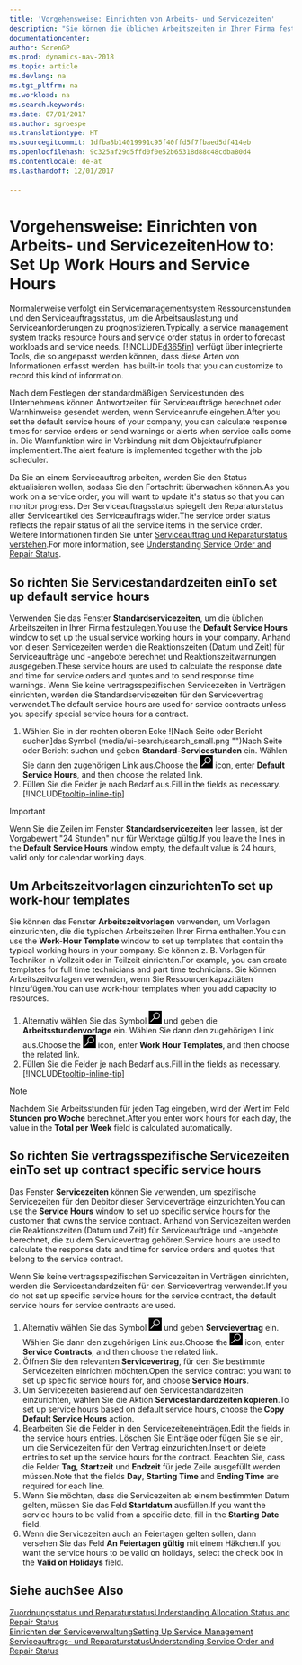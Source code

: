 ```yaml
---
title: 'Vorgehensweise: Einrichten von Arbeits- und Servicezeiten'
description: "Sie können die üblichen Arbeitszeiten in Ihrer Firma festlegen. Anhand von diesen Servicezeiten werden die Reaktionszeiten (Datum und Zeit) für Serviceaufträge und -angebote berechnet und Reaktionszeitwarnungen ausgegeben."
documentationcenter: 
author: SorenGP
ms.prod: dynamics-nav-2018
ms.topic: article
ms.devlang: na
ms.tgt_pltfrm: na
ms.workload: na
ms.search.keywords: 
ms.date: 07/01/2017
ms.author: sgroespe
ms.translationtype: HT
ms.sourcegitcommit: 1dfba8b14019991c95f40ffd5f7fbaed5df414eb
ms.openlocfilehash: 9c325af29d5ffd0f0e52b65318d88c48cdba80d4
ms.contentlocale: de-at
ms.lasthandoff: 12/01/2017

---
```

# <a name="how-to-set-up-work-hours-and-service-hours"></a><span data-ttu-id="7cf19-104">Vorgehensweise: Einrichten von Arbeits- und Servicezeiten</span><span class="sxs-lookup"><span data-stu-id="7cf19-104">How to: Set Up Work Hours and Service Hours</span></span>
<span data-ttu-id="7cf19-105">Normalerweise verfolgt ein Servicemanagementsystem Ressourcenstunden und den Serviceauftragsstatus, um die Arbeitsauslastung und Serviceanforderungen zu prognostizieren.</span><span class="sxs-lookup"><span data-stu-id="7cf19-105">Typically, a service management system tracks resource hours and service order status in order to forecast workloads and service needs.</span></span> [!INCLUDE[d365fin](includes/d365fin_md.md)]<span data-ttu-id="7cf19-106"> verfügt über integrierte Tools, die so angepasst werden können, dass diese Arten von Informationen erfasst werden.</span><span class="sxs-lookup"><span data-stu-id="7cf19-106"> has built-in tools that you can customize to record this kind of information.</span></span>  
  
<span data-ttu-id="7cf19-107">Nach dem Festlegen der standardmäßigen Servicestunden des Unternehmens können Antwortzeiten für Serviceaufträge berechnet oder Warnhinweise gesendet werden, wenn Serviceanrufe eingehen.</span><span class="sxs-lookup"><span data-stu-id="7cf19-107">After you set the default service hours of your company, you can calculate response times for service orders or send warnings or alerts when service calls come in.</span></span> <span data-ttu-id="7cf19-108">Die Warnfunktion wird in Verbindung mit dem Objektaufrufplaner implementiert.</span><span class="sxs-lookup"><span data-stu-id="7cf19-108">The alert feature is implemented together with the job scheduler.</span></span>   
  
<span data-ttu-id="7cf19-109">Da Sie an einem Serviceauftrag arbeiten, werden Sie den Status aktualisieren wollen, sodass Sie den Fortschritt überwachen können.</span><span class="sxs-lookup"><span data-stu-id="7cf19-109">As you work on a service order, you will want to update it's status so that you can monitor progress.</span></span> <span data-ttu-id="7cf19-110">Der Serviceauftragsstatus spiegelt den Reparaturstatus aller Serviceartikel des Serviceauftrags wider.</span><span class="sxs-lookup"><span data-stu-id="7cf19-110">The service order status reflects the repair status of all the service items in the service order.</span></span> <span data-ttu-id="7cf19-111">Weitere Informationen finden Sie unter [Serviceauftrag und Reparaturstatus verstehen](service-order-repair-status.md).</span><span class="sxs-lookup"><span data-stu-id="7cf19-111">For more information, see [Understanding Service Order and Repair Status](service-order-repair-status.md).</span></span> 

## <a name="to-set-up-default-service-hours"></a><span data-ttu-id="7cf19-112">So richten Sie Servicestandardzeiten ein</span><span class="sxs-lookup"><span data-stu-id="7cf19-112">To set up default service hours</span></span>  
<span data-ttu-id="7cf19-113">Verwenden Sie das Fenster **Standardservicezeiten**, um die üblichen Arbeitszeiten in Ihrer Firma festzulegen.</span><span class="sxs-lookup"><span data-stu-id="7cf19-113">You use the **Default Service Hours** window to set up the usual service working hours in your company.</span></span> <span data-ttu-id="7cf19-114">Anhand von diesen Servicezeiten werden die Reaktionszeiten (Datum und Zeit) für Serviceaufträge und -angebote berechnet und Reaktionszeitwarnungen ausgegeben.</span><span class="sxs-lookup"><span data-stu-id="7cf19-114">These service hours are used to calculate the response date and time for service orders and quotes and to send response time warnings.</span></span> <span data-ttu-id="7cf19-115">Wenn Sie keine vertragsspezifischen Servicezeiten in Verträgen einrichten, werden die Standardservicezeiten für den Servicevertrag verwendet.</span><span class="sxs-lookup"><span data-stu-id="7cf19-115">The default service hours are used for service contracts unless you specify special service hours for a contract.</span></span>  
  
1. <span data-ttu-id="7cf19-116">Wählen Sie in der rechten oberen Ecke ![Nach Seite oder Bericht suchen]das Symbol (media/ui-search/search_small.png "")Nach Seite oder Bericht suchen und geben **Standard-Servicestunden** ein. Wählen Sie dann den zugehörigen Link aus.</span><span class="sxs-lookup"><span data-stu-id="7cf19-116">Choose the ![Search for Page or Report](media/ui-search/search_small.png "Search for Page or Report icon") icon, enter **Default Service Hours**, and then choose the related link.</span></span>  
2. <span data-ttu-id="7cf19-117">Füllen Sie die Felder je nach Bedarf aus.</span><span class="sxs-lookup"><span data-stu-id="7cf19-117">Fill in the fields as necessary.</span></span> [!INCLUDE[tooltip-inline-tip](includes/tooltip-inline-tip_md.md)]  
  
> [!IMPORTANT]  
>  <span data-ttu-id="7cf19-118">Wenn Sie die Zeilen im Fenster **Standardservicezeiten** leer lassen, ist der Vorgabewert "24 Stunden" nur für Werktage gültig.</span><span class="sxs-lookup"><span data-stu-id="7cf19-118">If you leave the lines in the **Default Service Hours** window empty, the default value is 24 hours, valid only for calendar working days.</span></span>  
  
## <a name="to-set-up-work-hour-templates"></a><span data-ttu-id="7cf19-119">Um Arbeitszeitvorlagen einzurichten</span><span class="sxs-lookup"><span data-stu-id="7cf19-119">To set up work-hour templates</span></span>
<span data-ttu-id="7cf19-120">Sie können das Fenster **Arbeitszeitvorlagen** verwenden, um Vorlagen einzurichten, die die typischen Arbeitszeiten Ihrer Firma enthalten.</span><span class="sxs-lookup"><span data-stu-id="7cf19-120">You can use the **Work-Hour Template** window to set up templates that contain the typical working hours in your company.</span></span> <span data-ttu-id="7cf19-121">Sie können z. B. Vorlagen für Techniker in Vollzeit oder in Teilzeit einrichten.</span><span class="sxs-lookup"><span data-stu-id="7cf19-121">For example, you can create templates for full time technicians and part time technicians.</span></span> <span data-ttu-id="7cf19-122">Sie können Arbeitszeitvorlagen verwenden, wenn Sie Ressourcenkapazitäten hinzufügen.</span><span class="sxs-lookup"><span data-stu-id="7cf19-122">You can use work-hour templates when you add capacity to resources.</span></span>  
  
1. <span data-ttu-id="7cf19-123">Alternativ wählen Sie das Symbol ![Nach Seite oder Bericht suchen](media/ui-search/search_small.png "Nach Seite oder Bericht suchen") und geben die **Arbeitsstundenvorlage** ein. Wählen Sie dann den zugehörigen Link aus.</span><span class="sxs-lookup"><span data-stu-id="7cf19-123">Choose the ![Search for Page or Report](media/ui-search/search_small.png "Search for Page or Report icon") icon, enter **Work Hour Templates**, and then choose the related link.</span></span>  
2. <span data-ttu-id="7cf19-124">Füllen Sie die Felder je nach Bedarf aus.</span><span class="sxs-lookup"><span data-stu-id="7cf19-124">Fill in the fields as necessary.</span></span> [!INCLUDE[tooltip-inline-tip](includes/tooltip-inline-tip_md.md)]  
  
> [!Note]
> <span data-ttu-id="7cf19-125">Nachdem Sie Arbeitsstunden für jeden Tag eingeben, wird der Wert im Feld **Stunden pro Woche** berechnet.</span><span class="sxs-lookup"><span data-stu-id="7cf19-125">After you enter work hours for each day, the value in the **Total per Week** field is calculated automatically.</span></span>  

## <a name="to-set-up-contract-specific-service-hours"></a><span data-ttu-id="7cf19-126">So richten Sie vertragsspezifische Servicezeiten ein</span><span class="sxs-lookup"><span data-stu-id="7cf19-126">To set up contract specific service hours</span></span>  
<span data-ttu-id="7cf19-127">Das Fenster **Servicezeiten** können Sie verwenden, um spezifische Servicezeiten für den Debitor dieser Serviceverträge einzurichten.</span><span class="sxs-lookup"><span data-stu-id="7cf19-127">You can use the **Service Hours** window to set up specific service hours for the customer that owns the service contract.</span></span> <span data-ttu-id="7cf19-128">Anhand von Servicezeiten werden die Reaktionszeiten (Datum und Zeit) für Serviceaufträge und -angebote berechnet, die zu dem Servicevertrag gehören.</span><span class="sxs-lookup"><span data-stu-id="7cf19-128">Service hours are used to calculate the response date and time for service orders and quotes that belong to the service contract.</span></span>  
  
<span data-ttu-id="7cf19-129">Wenn Sie keine vertragsspezifischen Servicezeiten in Verträgen einrichten, werden die Servicestandardzeiten für den Servicevertrag verwendet.</span><span class="sxs-lookup"><span data-stu-id="7cf19-129">If you do not set up specific service hours for the service contract, the default service hours for service contracts are used.</span></span>  
  
1. <span data-ttu-id="7cf19-130">Alternativ wählen Sie das Symbol ![Nach Seite oder Bericht suchen](media/ui-search/search_small.png "Nach Seite oder Bericht suchen") und geben **Servcievertrag** ein. Wählen Sie dann den zugehörigen Link aus.</span><span class="sxs-lookup"><span data-stu-id="7cf19-130">Choose the ![Search for Page or Report](media/ui-search/search_small.png "Search for Page or Report icon") icon, enter **Service Contracts**, and then choose the related link.</span></span>  
2. <span data-ttu-id="7cf19-131">Öffnen Sie den relevanten  **Servicevertrag**, für den Sie bestimmte Servicezeiten einrichten möchten.</span><span class="sxs-lookup"><span data-stu-id="7cf19-131">Open the service contract you want to set up specific service hours for, and choose **Service Hours**.</span></span>  
4. <span data-ttu-id="7cf19-132">Um Servicezeiten basierend auf den Servicestandardzeiten einzurichten, wählen Sie die Aktion **Servicestandardzeiten kopieren**.</span><span class="sxs-lookup"><span data-stu-id="7cf19-132">To set up service hours based on default service hours, choose the **Copy Default Service Hours** action.</span></span>  
5. <span data-ttu-id="7cf19-133">Bearbeiten Sie die Felder in den Servicezeiteneinträgen.</span><span class="sxs-lookup"><span data-stu-id="7cf19-133">Edit the fields in the service hours entries.</span></span> <span data-ttu-id="7cf19-134">Löschen Sie Einträge oder fügen Sie sie ein, um die Servicezeiten für den Vertrag einzurichten.</span><span class="sxs-lookup"><span data-stu-id="7cf19-134">Insert or delete entries to set up the service hours for the contract.</span></span> <span data-ttu-id="7cf19-135">Beachten Sie, dass die Felder **Tag**, **Startzeit** und **Endzeit** für jede Zeile ausgefüllt werden müssen.</span><span class="sxs-lookup"><span data-stu-id="7cf19-135">Note that the fields **Day**, **Starting Time** and **Ending Time** are required for each line.</span></span>  
6. <span data-ttu-id="7cf19-136">Wenn Sie möchten, dass die Servicezeiten ab einem bestimmten Datum gelten, müssen Sie das Feld **Startdatum** ausfüllen.</span><span class="sxs-lookup"><span data-stu-id="7cf19-136">If you want the service hours to be valid from a specific date, fill in the **Starting Date** field.</span></span>  
7. <span data-ttu-id="7cf19-137">Wenn die Servicezeiten auch an Feiertagen gelten sollen, dann versehen Sie das Feld **An Feiertagen gültig** mit einem Häkchen.</span><span class="sxs-lookup"><span data-stu-id="7cf19-137">If you want the service hours to be valid on holidays, select the check box in the **Valid on Holidays** field.</span></span>  

## <a name="see-also"></a><span data-ttu-id="7cf19-138">Siehe auch</span><span class="sxs-lookup"><span data-stu-id="7cf19-138">See Also</span></span>  
[<span data-ttu-id="7cf19-139">Zuordnungsstatus und Reparaturstatus</span><span class="sxs-lookup"><span data-stu-id="7cf19-139">Understanding Allocation Status and Repair Status</span></span>](service-allocation-status-and-repair-status.md)  
[<span data-ttu-id="7cf19-140">Einrichten der Serviceverwaltung</span><span class="sxs-lookup"><span data-stu-id="7cf19-140">Setting Up Service Management</span></span>](service-setup-service.md)  
[<span data-ttu-id="7cf19-141">Serviceauftrags- und Reparaturstatus</span><span class="sxs-lookup"><span data-stu-id="7cf19-141">Understanding Service Order and Repair Status</span></span>](service-order-repair-status.md)  

